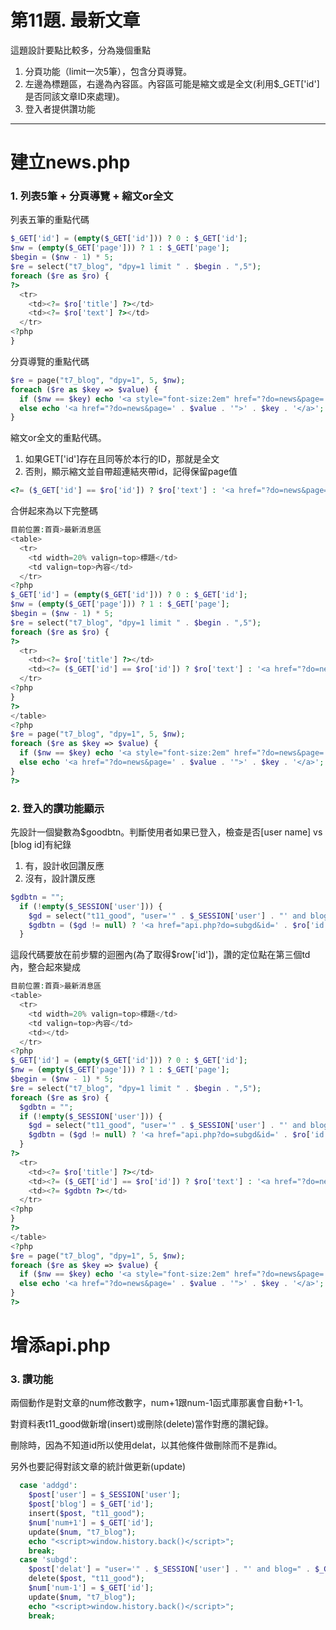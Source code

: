 # 第11題. 最新文章

這題設計要點比較多，分為幾個重點

1. 分頁功能（limit一次5筆），包含分頁導覽。
2. 左邊為標題區，右邊為內容區。內容區可能是縮文或是全文\(利用$\_GET\['id'\]是否同該文章ID來處理\)。
3. 登入者提供讚功能

---

# 建立news.php

### 1. 列表5筆 + 分頁導覽 + 縮文or全文

列表五筆的重點代碼

```php
$_GET['id'] = (empty($_GET['id'])) ? 0 : $_GET['id'];
$nw = (empty($_GET['page'])) ? 1 : $_GET['page'];
$begin = ($nw - 1) * 5;
$re = select("t7_blog", "dpy=1 limit " . $begin . ",5");
foreach ($re as $ro) {
?>
  <tr>
    <td><?= $ro['title'] ?></td>
    <td><?= $ro['text'] ?></td>
  </tr>
<?php
}
```

分頁導覽的重點代碼

```php
$re = page("t7_blog", "dpy=1", 5, $nw);
foreach ($re as $key => $value) {
  if ($nw == $key) echo '<a style="font-size:2em" href="?do=news&page=' . $value . '">' . $key . '</a>';
  else echo '<a href="?do=news&page=' . $value . '">' . $key . '</a>';
}
```

縮文or全文的重點代碼。

1. 如果GET\['id'\]存在且同等於本行的ID，那就是全文
2. 否則，顯示縮文並自帶超連結夾帶id，記得保留page值

```php
<?= ($_GET['id'] == $ro['id']) ? $ro['text'] : '<a href="?do=news&page=' . $nw . '&id=' . $ro['id'] . '">' . mb_substr($ro['text'], 0, 10) . '...</a>' ?>
```

合併起來為以下完整碼

```php
目前位置:首頁>最新消息區
<table>
  <tr>
    <td width=20% valign=top>標題</td>
    <td valign=top>內容</td>
  </tr>
<?php
$_GET['id'] = (empty($_GET['id'])) ? 0 : $_GET['id'];
$nw = (empty($_GET['page'])) ? 1 : $_GET['page'];
$begin = ($nw - 1) * 5;
$re = select("t7_blog", "dpy=1 limit " . $begin . ",5");
foreach ($re as $ro) {
?>
  <tr>
    <td><?= $ro['title'] ?></td>
    <td><?= ($_GET['id'] == $ro['id']) ? $ro['text'] : '<a href="?do=news&page=' . $nw . '&id=' . $ro['id'] . '">' . mb_substr($ro['text'], 0, 10) . '...</a>' ?></td>
  </tr>
<?php
}
?>
</table>
<?php
$re = page("t7_blog", "dpy=1", 5, $nw);
foreach ($re as $key => $value) {
  if ($nw == $key) echo '<a style="font-size:2em" href="?do=news&page=' . $value . '">' . $key . '</a>';
  else echo '<a href="?do=news&page=' . $value . '">' . $key . '</a>';
}
?>
```

### 2. 登入的讚功能顯示

先設計一個變數為$goodbtn。判斷使用者如果已登入，檢查是否\[user name\] vs \[blog id\]有紀錄

1. 有，設計收回讚反應
2. 沒有，設計讚反應

```php
$gdbtn = "";
  if (!empty($_SESSION['user'])) {
    $gd = select("t11_good", "user='" . $_SESSION['user'] . "' and blog=" . $ro['id']);
    $gdbtn = ($gd != null) ? '<a href="api.php?do=subgd&id=' . $ro['id'] . '">收回讚</a>' : '<a href="api.php?do=addgd&id=' . $ro['id'] . '">讚</a>';
  }
```

這段代碼要放在前步驟的迴圈內\(為了取得$row\['id'\]\)，讚的定位點在第三個td內，整合起來變成

```php
目前位置:首頁>最新消息區
<table>
  <tr>
    <td width=20% valign=top>標題</td>
    <td valign=top>內容</td>
    <td></td>
  </tr>
<?php
$_GET['id'] = (empty($_GET['id'])) ? 0 : $_GET['id'];
$nw = (empty($_GET['page'])) ? 1 : $_GET['page'];
$begin = ($nw - 1) * 5;
$re = select("t7_blog", "dpy=1 limit " . $begin . ",5");
foreach ($re as $ro) {
  $gdbtn = "";
  if (!empty($_SESSION['user'])) {
    $gd = select("t11_good", "user='" . $_SESSION['user'] . "' and blog=" . $ro['id']);
    $gdbtn = ($gd != null) ? '<a href="api.php?do=subgd&id=' . $ro['id'] . '">收回讚</a>' : '<a href="api.php?do=addgd&id=' . $ro['id'] . '">讚</a>';
  }
?>
  <tr>
    <td><?= $ro['title'] ?></td>
    <td><?= ($_GET['id'] == $ro['id']) ? $ro['text'] : '<a href="?do=news&page=' . $nw . '&id=' . $ro['id'] . '">' . mb_substr($ro['text'], 0, 10) . '...</a>' ?></td>
    <td><?= $gdbtn ?></td>
  </tr>
<?php
}
?>
</table>
<?php
$re = page("t7_blog", "dpy=1", 5, $nw);
foreach ($re as $key => $value) {
  if ($nw == $key) echo '<a style="font-size:2em" href="?do=news&page=' . $value . '">' . $key . '</a>';
  else echo '<a href="?do=news&page=' . $value . '">' . $key . '</a>';
}
?>
```

# 增添api.php

### 3. 讚功能

兩個動作是對文章的num修改數字，num+1跟num-1函式庫那裏會自動+1-1。

對資料表t11\_good做新增\(insert\)或刪除\(delete\)當作對應的讚紀錄。

刪除時，因為不知道id所以使用delat，以其他條件做刪除而不是靠id。

另外也要記得對該文章的統計做更新\(update\)

```php
  case 'addgd':
    $post['user'] = $_SESSION['user'];
    $post['blog'] = $_GET['id'];
    insert($post, "t11_good");
    $num['num+1'] = $_GET['id'];
    update($num, "t7_blog");
    echo "<script>window.history.back()</script>";
    break;
  case 'subgd':
    $post['delat'] = "user='" . $_SESSION['user'] . "' and blog=" . $_GET['id'];
    delete($post, "t11_good");
    $num['num-1'] = $_GET['id'];
    update($num, "t7_blog");
    echo "<script>window.history.back()</script>";
    break;
```




